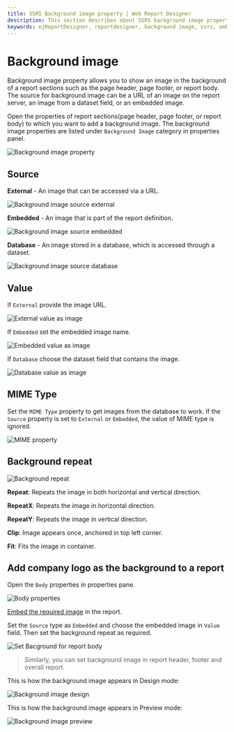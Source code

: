 ```yaml
---
title: SSRS Background image property | Web Report Designer
description: This section describes about SSRS background image property and how to set it in report sections with Bold Report Designer
keywords: ejReportDesigner, reportdesigner, background image, ssrs, embedded image, database image
---
```


# Background image

Background image property allows you to show an image in the background of a report sections such as the page header, page footer, or report body. The source for background image can be a URL of an image on the report server, an image from a dataset field, or an embedded image.

Open the properties of report sections(page header, page footer, or report body) to which you want to add a background image. The background image properties are listed under `Background Image` category in properties panel.

![Background image property](/static/assets/on-premise/images/report-designer/compose-report/background-image/background-image-property.png)

## Source

**External** - An image that can be accessed via a URL.

![Background image source external](/static/assets/on-premise/images/report-designer/compose-report/background-image/source-external.png)

**Embedded** - An image that is part of the report definition.

![Background image source embedded](/static/assets/on-premise/images/report-designer/compose-report/background-image/source-embedded.png)

**Database** - An image stored in a database, which is accessed through a dataset.

![Background image source database](/static/assets/on-premise/images/report-designer/compose-report/background-image/source-database.png)

## Value

If `External` provide the image URL.

![External value as image](/static/assets/on-premise/images/report-designer/compose-report/background-image/external-value.png)

If `Embedded` set the embedded image name.

![Embedded value as image](/static/assets/on-premise/images/report-designer/compose-report/background-image/embedded-value.png)

If `Database` choose the dataset field that contains the image.

![Database value as image](/static/assets/on-premise/images/report-designer/compose-report/background-image/database-value.png)

## MIME Type

Set the `MIME Type` property to get images from the database to work. If the `Source` property is set to `External` or `Embedded`, the value of MIME type is ignored.

![MIME property](/static/assets/on-premise/images/report-designer/compose-report/background-image/mime-type-property.png)

## Background repeat

![Background repeat](/static/assets/on-premise/images/report-designer/compose-report/background-image/background-repeat.png)

**Repeat**: Repeats the image in both horizontal and vertical direction.

**RepeatX**: Repeats the image in horizontal direction.

**RepeatY**: Repeats the image in vertical direction.

**Clip**: Image appears once, anchored in top left corner.

**Fit**: Fits the image in container.

## Add company logo as the background to a report

Open the `Body` properties in properties pane.

![Body properties](/static/assets/on-premise/images/report-designer/compose-report/background-image/body-properties.png)

[Embed the required image](./../../image-manager/add-image/) in the report.

Set the `Source` type as `Embedded` and choose the embedded image in `Value` field. Then set the background repeat as required.

![Set Bacground for report body](/static/assets/on-premise/images/report-designer/compose-report/background-image/set-bg-image-in-body.png)

> Similarly, you can set background image in report header, footer and overall report.

This is how the background image appears in Design mode:

![Background image design](/static/assets/on-premise/images/report-designer/compose-report/background-image/design-mode.png)

This is how the background image appears in Preview mode:

![Background image preview](/static/assets/on-premise/images/report-designer/compose-report/background-image/preview-mode.png)